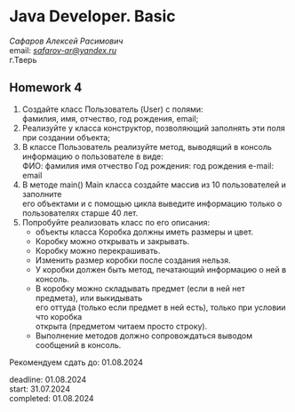 # Java Developer. Basic  

_Сафаров Алексей Расимович_  
email: *safarov-ar@yandex.ru*  
г.Тверь

## Homework 4

1. Создайте класс Пользователь (User) с полями:  
 фамилия, имя, отчество, год рождения, email;
2. Реализуйте у класса конструктор, позволяющий заполнять эти поля при создании объекта;
3. В классе Пользователь реализуйте метод, выводящий в консоль информацию о пользователе в виде:  
   ФИО: фамилия имя отчество
   Год рождения: год рождения
   e-mail: email
4. В методе main() Main класса создайте массив из 10 пользователей и заполните  
 его объектами и с помощью цикла выведите информацию только о пользователях старше 40 лет.
5. Попробуйте реализовать класс по его описания:
   - объекты класса Коробка должны иметь размеры и цвет. 
   - Коробку можно открывать и закрывать. 
   - Коробку можно перекрашивать. 
   - Изменить размер коробки после создания нельзя.
   - У коробки должен быть метод, печатающий информацию о ней в консоль.
   - В коробку можно складывать предмет (если в ней нет предмета), или выкидывать  
     его оттуда (только если предмет в ней есть), только при условии что коробка  
     открыта (предметом читаем просто строку). 
   - Выполнение методов должно сопровождаться выводом сообщений в консоль.

Рекомендуем сдать до: 01.08.2024

deadline: 01.08.2024  
start: 31.07.2024  
completed: 01.08.2024  
